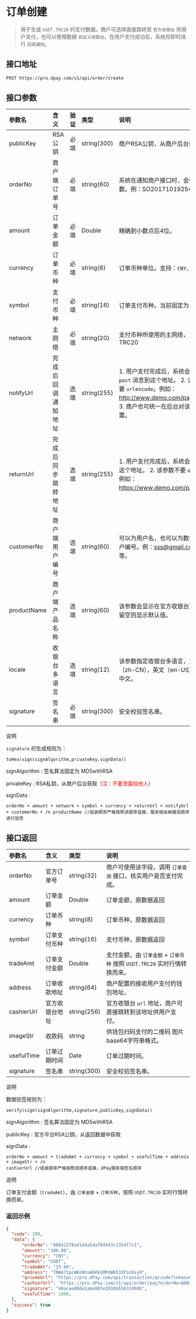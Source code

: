 # 订单创建

> 用于生成 `USDT.TRC20` 的支付数据。商户可选择直接跳转至 `官方收银台` 供用户支付，也可以使用数据 `自定义收银台`。在用户支付成功后，系统将即时进行 `回调通知`。



## 接口地址

```bash
POST https://pro.dpay.com/v1/api/order/create
```



## 接口参数

| 参数名      | 含义               | 验证 | 类型        | 说明                                                         |
| :---------- | :----------------- | :--- | :---------- | :----------------------------------------------------------- |
| publicKey   | RSA 公钥           | 必填 | string(300) | 商户RSA公钥，从商户后台获取。                                |
| orderNo     | 商户端订单号       | 必填 | string(60)  | 系统在通知商户接口时，会带上这个参数。例：SO201710192541。   |
| amount      | 订单金额           | 必填 | Double      | 精确到小数点后4位。                                          |
| currency    | 订单币种           | 必填 | string(8)   | 订单币种单位。支持：`CNY`、`USD`。                           |
| symbol      | 支付币种           | 必填 | string(16)  | 订单支付币种。当前固定为 `USDT`。                            |
| network     | 主网络             | 必填 | string(20)  | 支付币种所使用的主网络，当前固定为 TRC20                     |
| notifyUrl   | 完成后回调通知地址 | 选填 | string(255) | 1. 用户支付完成后，系统会发送一个 `post` 消息到这个地址。 2. 该参数不需要 `urlencode`。例如：http://www.demo.com/pay_notify。 3. 商户也可统一在后台对该参数进行配置。 |
| returnUrl   | 完成后同步跳转地址 | 选填 | string(255) | 1. 用户支付完成后，系统会自动跳转到这个地址。 2. 该参数不要 `urlencode`。例如：https://www.demo.com/pay_return。 |
| customerNo  | 商户端用户编号     | 选填 | string(60)  | 可以为用户名，也可以为数据库中的用户编号。例：sss@gmail.com，xxx等。 |
| productName | 商户端产品名称     | 选填 | string(60)  | 该参数会显示在官方收银台页面顶部，留空则显示默认值。         |
| locale      | 收银台多语言       | 选填 | string(12)  | 该参数指定收银台多语言，支持：中文（zh-CN），英文（en-US），默认为中文。 |
| signature   | 签名串             | 必填 | string(300) | 安全校验签名串。                                             |

说明

`signature` 的生成规则为：
```
toHex(sign(signAlgorithm,privateKey,signData))
```
signAlgorithm : 签名算法固定为 MD5withRSA 

privateKey : RSA私钥，从商户后台获取（<font color=red>注：不要泄露给他人</font>）

signData :  

```
orderNo + amount + network + symbol + currency + returnUrl + notifyUrl + customerNo + /n productName //组装顺序严格按照该顺序连接，服务端会根据该顺序进行验签
```



## 接口返回

| 参数名     | 含义           | 类型        | 说明                                                         |
| :--------- | :------------- | :---------- | :----------------------------------------------------------- |
| orderNo    | 官方订单号     | string(32)  | 商户可使用该字段，调用 `订单查询` 接口，核实用户是否支付完成。 |
| amount     | 订单金额       | Double      | 订单金额，原数据返回                                         |
| currency   | 订单币种       | string(8)   | 订单币种，原数据返回                                         |
| symbol     | 订单支付币种   | string(16)  | 支付币种，原数据返回                                         |
| tradeAmt   | 订单支付金额   | Double      | 支付金额，由 `订单金额` + `订单币种` 按照 `USDT.TRC20` 实时行情转换而来。 |
| address    | 订单收款地址   | string(64)  | 商户配置的接收用户支付的钱包地址。                           |
| cashierUrl | 官方收银台地址 | string(256) | 官方收银台 `url` 地址，商户可直接跳转到该地址供用户支付。    |
| imageStr   | 收款码         | string      | 供钱包扫码支付的二维码 图片base64字符串格式。                |
| usefulTime | 订单过期时间   | Date        | 订单过期时间。                                               |
| signature  | 签名串         | string(300) | 安全校验签名串。                                             |

说明

数据验签规则为：

```
verify(sign(signAlgorithm,signature,publicKey,signData))
```

signAlgorithm : 签名算法固定为 MD5withRSA 

publicKey : 官方平台RSA公钥，从返回数据中获取

signData :  

```
orderNo + amount + tradeAmt + currency + symbol + usefulTime + address + imageStr + /n
cashierUrl //组装顺序严格按照该顺序连接，dPay服务端签名顺序
```

说明

订单支付金额（`tradeAmt`），由 `订单金额` + `订单币种`，按照 `USDT.TRC20` 实时行情转换而来。



### 返回示例

```json
{
  "code": 200,
  "data": {
      "orderNo": "80841278ad144a54a70d443c1354f7c1",
      "amount": "100.00",
      "currency": "CNY",
      "symbol": "USDT",
      "tradeAmt": "15.66",
      "address": "TNN47tpcWKoNYuWGKEGMPdW653ZFSnDsy9",
      "qrcodeUrl": "https://pro.dPay.com/api/transaction/qrcode?token=80841278ad144a54a70d443c1354f7c1",
      "cashierUrl": "https://pro.dPay.com/v1/api/order/pay?orderNo=80841278ad144a54a70d443c1354f7c1",
      "signature": "49acae00de1a6e003e2010a5563249db",
      "usefulTime": 1800,
  },
  "success": true
}
```